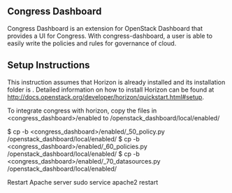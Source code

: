 Congress Dashboard
------------------

Congress Dashboard is an extension for OpenStack Dashboard that provides a UI
for Congress. With congress-dashboard, a user is able to easily write the
policies and rules for governance of cloud.

Setup Instructions
------------------

This instruction assumes that Horizon is already installed and its
installation folder is <horizon>. Detailed information on how to install
Horizon can be found at
http://docs.openstack.org/developer/horizon/quickstart.html#setup.

To integrate congress with horizon, copy the files in
<congress_dashboard>/enabled to <horizon>/openstack_dashboard/local/enabled/

$ cp -b <congress_dashboard>/enabled/_50_policy.py <horizon>/openstack_dashboard/local/enabled/
$ cp -b <congress_dashboard>/enabled/_60_policies.py <horizon>/openstack_dashboard/local/enabled/
$ cp -b <congress_dashboard>/enabled/_70_datasources.py <horizon>/openstack_dashboard/local/enabled/

Restart Apache server
sudo service apache2 restart

